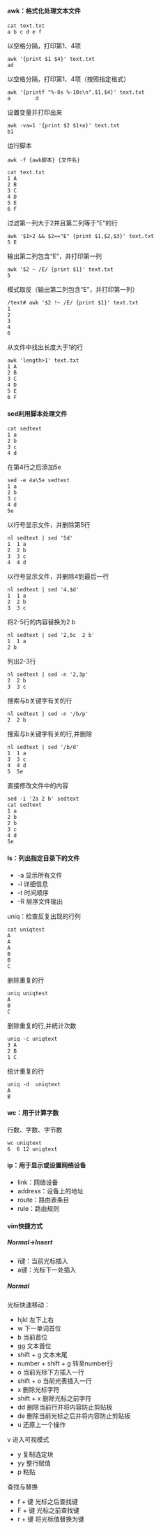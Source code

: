 #### awk：格式化处理文本文件

```shell
cat text.txt
a b c d e f 
```

以空格分隔，打印第1、4项

```shell
awk '{print $1 $4}' text.txt
ad 
```

以空格分隔，打印第1、4项（按照指定格式）

```shell
awk '{printf "%-8s %-10s\n",$1,$4}' text.txt
a        d                
```

设置变量并打印出来

```shell
awk -va=1 '{print $2 $1+a}' text.txt
b1 
```

运行脚本

```shell
awk -f {awk脚本} {文件名}
```

```shell
cat text.txt
1 A                                                                                       2 B                                                                                       3 C                                                                                       4 D                                                                                       5 E                                                                                       6 F  
```

过滤第一列大于2并且第二列等于“E”的行

```shell
awk '$1>2 && $2=="E" {print $1,$2,$3}' text.txt
5 E    
```

输出第二列包含“E”，并打印第一列

```shell
awk '$2 ~ /E/ {print $1}' text.txt
5       
```

模式取反（输出第二列包含“E”，并打印第一列）

```shell
/text# awk '$2 !~ /E/ {print $1}' text.txt
1                                                                                         2                                                                                         3                                                                                         4                                                                                         6 
```

从文件中找出长度大于1的行

```shell
awk 'length>1' text.txt
1 A                                                                                       2 B                                                                                       3 C                                                                                       4 D                                                                                       5 E                                                                                       6 F                                                                         
```

#### sed利用脚本处理文件

```shell
cat sedtext                                                                               1 a                                                                                       2 b                                                                                       3 c                                                                                       4 d                          
```

在第4行之后添加5e

```shell
sed -e 4a\5e sedtext                                                                     1 a                                                                                       2 b                                                                                       3 c                                                                                       4 d                                                                                       5e                     
```

以行号显示文件，并删除第5行

```shell
nl sedtext | sed '5d'                                                                     1  1 a                                                                                   2  2 b                                                                                   3  3 c                                                                                   4  4 d                
```

以行号显示文件，并删除4到最后一行

```shell
nl sedtext | sed '4,$d'                                                                 
1  1 a                                                                         
2  2 b                                                                               
3  3 c                
```

将2-5行的内容替换为2 b

```shell
nl sedtext | sed '2,5c  2 b'                                                             1  1 a                                                                                   2 b                         
```

列出2-3行

```shell
nl sedtext | sed -n '2,3p'                                                               2  2 b                                                                                   3  3 c                  
```

搜索与b关键字有关的行

```shell
nl sedtext | sed -n '/b/p'                                                               2  2 b                
```

搜索与b关键字有关的行,并删除

```shell
nl sedtext | sed '/b/d'                                                                   1  1 a                                                                                   3  3 c                                                                                   4  4 d                                                                                   5  5e                  
```

直接修改文件中的内容

```shell
sed -i '2a 2 b' sedtext                                                                   cat sedtext                                                                               1 a                                                                                       2 b                                                                                       2 b                                                                                       3 c                                                                                       4 d                                                                                       5e                                    
```

#### ls：列出指定目录下的文件

* -a 显示所有文件
* -l 详细信息
* -t 时间顺序
* -R 层序文件输出

uniq：检查反复出现的行列

```shell
cat uniqtest                                                                             A                                                                                          A                                                                                         A                                                                                          B                                                                                         B                                                                                          C                            
```

删除重复的行

```shell
uniq uniqtest
A
B
C
```

删除重复的行,并统计次数

```shell
uniq -c uniqtext                                                                         3 A                                                                                       2 B                                                                                       1 C  
```

统计重复的行

```shell
uniq -d  uniqtext                                                                         A                                                                                         B                               
```

#### wc：用于计算字数

行数、字数、字节数

```shell
wc uniqtext                                                                             
6  6 12 uniqtext          
```

#### ip：用于显示或设置网络设备

* link：网络设备
* address：设备上的地址
* route：路由表条目
* rule：路由规则

#### vim快捷方式

##### Normal->Insert

* i键：当前光标插入
* a键：光标下一处插入

##### Normal

光标快速移动：

* hjkl 左下上右
* w 下一单词首位
* b 当前首位
* gg 文本首位
* shift + g 文本末尾
* number + shift + g 转至number行
* o 当前光标下方插入一行
* shift + o 当前光表插入一行
* x 删除光标字符
* shift + x 删除光标之前字符
* dd 删除当前行并将内容防止剪贴板
* de 删除当前光标之后并将内容防止剪贴板
* u 还原上一个操作

v 进入可视模式

* y 复制选定块
* yy 整行赋值
* p 粘贴

查找与替换

* f + 键 光标之后查找键
* F + 键 光标之前查找键
* r + 键  将光标值替换为键
